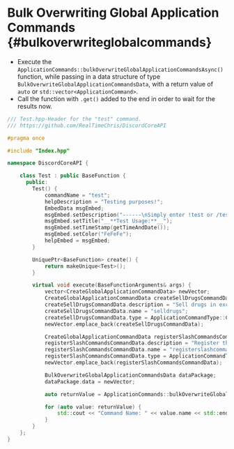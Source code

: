 Bulk Overwriting Global Application Commands {#bulkoverwriteglobalcommands}
============
- Execute the `ApplicationCommands::bulkOverwriteGlobalApplicationCommandsAsync()` function, while passing in a data structure of type `BulkOverwriteGlobalApplicationCommandsData`, with a return value of `auto` or `std::vector<ApplicationCommand>`.
- Call the function with `.get()` added to the end in order to wait for the results now.

```cpp
/// Test.hpp-Header for the "test" command.
/// https://github.com/RealTimeChris/DiscordCoreAPI

#pragma once

#include "Index.hpp"

namespace DiscordCoreAPI {

	class Test : public BaseFunction {
	  public:
		Test() {
			commandName = "test";
			helpDescription = "Testing purposes!";
			EmbedData msgEmbed;
			msgEmbed.setDescription("------\nSimply enter !test or /test!\n------");
			msgEmbed.setTitle("__**Test Usage:**__");
			msgEmbed.setTimeStamp(getTimeAndDate());
			msgEmbed.setColor("FeFeFe");
			helpEmbed = msgEmbed;
		}

		UniquePtr<BaseFunction> create() {
			return makeUnique<Test>();
		}

		virtual void execute(BaseFunctionArguments& args) {
			vector<CreateGlobalApplicationCommandData> newVector;
			CreateGlobalApplicationCommandData createSellDrugsCommandData;
			createSellDrugsCommandData.description = "Sell drugs in exchange for some currency!";
			createSellDrugsCommandData.name = "selldrugs";
			createSellDrugsCommandData.type = ApplicationCommandType::Chat_Input;
			newVector.emplace_back(createSellDrugsCommandData);

			CreateGlobalApplicationCommandData registerSlashCommandsCommandData;
			registerSlashCommandsCommandData.description = "Register the programmatically designated slash commands.";
			registerSlashCommandsCommandData.name = "registerslashcommands";
			registerSlashCommandsCommandData.type = ApplicationCommandType::Chat_Input;
			newVector.emplace_back(registerSlashCommandsCommandData);

			BulkOverwriteGlobalApplicationCommandsData dataPackage;
			dataPackage.data = newVector;

			auto returnValue = ApplicationCommands::bulkOverwriteGlobalApplicationCommandsAsync(dataPackage).get();

			for (auto value: returnValue) {
				std::cout << "Command Name: " << value.name << std::endl;
			}
		}
	};
}
```